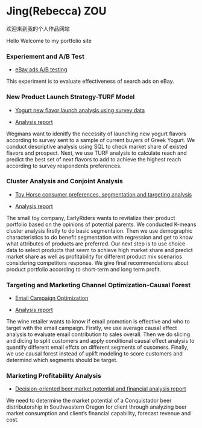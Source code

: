 # Jing(Rebecca) ZOU 

<p>欢迎来到我的个人作品网站</p>
<p>Hello Welcome to my portfolio site</p>



### Experiement and A/B Test

<ul>
 <li> <a href="https://github.com/Jzou96/Portfolio/blob/gh-pages/Ebay%20Ad%20Experiments%20and%20AB%20Testing.Rmd">eBay ads A/B testing </a> </li></ul>
<p>This experiment is to evaluate effectiveness of search ads on eBay.</p>


### New Product Launch Strategy-TURF Model

<ul>
  <li> <a href="https://github.com/Jzou96/Portfolio/blob/gh-pages/New%20Flavor%20Launch%20Analysis%20using%20TURF%20Model.R">Yogurt new flavor launch analysis using survey data</a> </li></ul>

<ul>
  <li> <a href="https://8334750e-18f1-4f66-ac99-8fb27d0068bb.filesusr.com/ugd/4dc853_24766d165f5b44b1a58678afcea55647.pdf">Analysis report</a> </li></ul>

<p>Wegmans want to idenitfy the necessity of launching new yogurt flavors according to survey sent to a sample of current buyers of Greek Yogurt. We conduct descriptive analysis using SQL to check market share of existed flavors and prospect. Next, we use TURF analysis to calculate reach and predict the best set of next flavors to add to achieve the highest reach according to survey respondents preferences.</p>


### Cluster Analysis and Conjoint Analysis

<ul>
  <li> <a href="https://github.com/Jzou96/Portfolio/blob/gh-pages/Conjoint%20analysis%20and%20marketing%20simulation.R">Toy Horse consumer preferences, segmentation and targeting analysis</a> </li></ul>

<ul>
  <li> <a href="https://8334750e-18f1-4f66-ac99-8fb27d0068bb.filesusr.com/ugd/4dc853_b485a6f5b3da4b1383b8b43cab5c9dd4.pdf">Analysis report</a> </li></ul>
  
<p>The small toy company, EarlyRiders wants to revitalize their product portfolio based on the opinions of potential parents. We conducted K-means cluster analysis firstly to do basic segmentaion. Then we use demographic characteristics to do benefit segmentation with regression and get to know what attributes of products are preferred. Our next step is to use choice data to select products that seem to achieve high market share and predict market share as well as profitability for different product mix scenarios considering competitors response. We give final recommendations about product portfolio according to short-term and long term profit.</p>
 
### Targeting and Marketing Channel Optimization-Causal Forest

<ul>
  <li> <a href="https://github.com/Jzou96/Portfolio/blob/gh-pages/Causal%20effect%20slicing%20and%20dicing%20and%20lift%20model%20.Rmd">Email Campaign Optimization</a> </li></ul>

<ul>
  <li> <a href="https://8334750e-18f1-4f66-ac99-8fb27d0068bb.filesusr.com/ugd/4dc853_2bc12bb7e32a4097b837a0a83e0972a9.pdf">Analysis report</a> </li></ul>
  
 <p>The wine retailer wants to know if email promotion is effective and who to target with the email campaign. Firstly, we use average causal effect analysis to evaluate email contribution to sales overall. Then we do slicing and dicing to split customers and apply conditional causal effect analysis to quantify different email effcts on different segments of cusomers. Finally, we use causal forest instead of uplift modeling to score customers and determind which segments should be target.</p>

### Marketing Profitability Analysis

<ul>
  <li> <a href="https://8334750e-18f1-4f66-ac99-8fb27d0068bb.filesusr.com/ugd/4dc853_f4b28011ba8f44d1909686f3f2375527.pdf">Decision-oriented beer market potential and financial analysis report</a> </li></ul>
 
 <p>We need to determine the market potential of a Conquistador beer distributorship in Southwestern Oregon for client through analyzing beer market consumption and client’s financial capability, forecast revenue and cost.</p>

